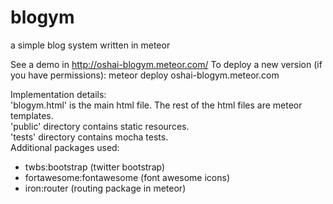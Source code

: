 # blogym
a simple blog system written in meteor

See a demo in http://oshai-blogym.meteor.com/
To deploy a new version (if you have permissions): meteor deploy oshai-blogym.meteor.com

Implementation details:  
'blogym.html' is the main html file. The rest of the html files are meteor templates.  
'public' directory contains static resources.  
'tests' directory contains mocha tests.  
Additional packages used:  
*  twbs:bootstrap (twitter bootstrap)
*  fortawesome:fontawesome (font awesome icons)
*  iron:router (routing package in meteor)


